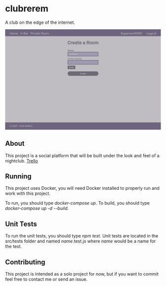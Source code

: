 # clubrerem
A club on the edge of the internet.

![Screenshot](src/public/images/screenshot.png)

## About
This project is a social platform that will be built under the look and feel of a nightclub.
[Trello](https://trello.com/b/L4cNPRYd/club-rerem)

## Running
This project uses Docker, you will need Docker installed to properly run and work with this project.

To run, you should type *docker-compose up*.
To build, you should type *docker-compose up -d --build*.

## Unit Tests
To run the unit tests, you should type *npm test*. Unit tests are located in the src/tests folder and named *name*.test.js where *name*
would be a name for the test.

## Contributing
This project is intended as a solo project for now, but if you want to commit feel free to contact me or send an issue.
